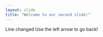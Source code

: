 ```yaml
---
layout: slide
title: "Welcome to our second slide!"
---
```

Line changed
Use the left arrow to go back!
